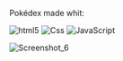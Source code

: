 Pokédex made whit:

  <img alt="html5" src="https://img.shields.io/badge/-HTML5-E34F26?style=flat-square&logo=html5&logoColor=white"/>
  <img alt="Css" src="https://img.shields.io/badge/-CSS3-1572B6?style=flat-square&logo=css3&logoColor=white"/>
  <img alt="JavaScript" src="https://img.shields.io/badge/-JavaScript-F7DF1E?style=flat-square&logo=javascript&logoColor=white"/> 

![Screenshot_6](https://github.com/Anapds/Pokedex/assets/109384880/191d3d79-a535-45ac-a1fd-a8ce18a92992)

